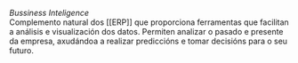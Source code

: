 *Bussiness Inteligence*  
Complemento natural dos [[ERP]] que proporciona ferramentas que facilitan a análisis e visualización dos datos.
Permiten analizar o pasado e presente da empresa, axudándoa a realizar prediccións e tomar decisións para o seu futuro.